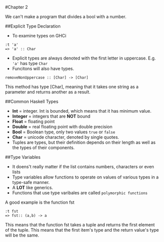 #Chapter 2

We can't make a program that divides a bool with a number.

##Explicit Type Declaration
* To examine types on GHCi
```
:t 'a'
=> 'a' :: Char
```

* Explicit types are always denoted with the first letter in uppercase. E.g. ``'a'`` has type ``Char``
* Funcitons will also have types.

```
removeNonUppercase :: [Char] -> [Char]
```

This method has type [Char], meaning that it takes one string as a parameter and returns another as a result.

##Common Haskell Types
* **Int** = integer. Int is bounded, which means that it has minimum value.
* **Integer** = integers that are **NOT** bound
* **Float** = floating point
* **Double** = real floating point with double precision
* **Bool** = Boolean type, only two values ``true`` or ``false``
* **Char** = unicode character, denoted by single quotes.
* Tuples are types, but their definition depends on their length as well as the types of their components.

##Type Variables
* It doens't really matter if the list contains numbers, characters or even lists
* Type variables allow functions to operate on values of various types in a type-safe manner.
* A **LOT** like generics.
* Functions that use type varibales are called ``polymorphic functions``

A good example is the function fst
```
:t fst
=> fst:: (a,b) -> a
```

This means that the function fst takes a tuple and returns the first element of the tuple.
This means that the first item's type and the return value's type will be the same.



